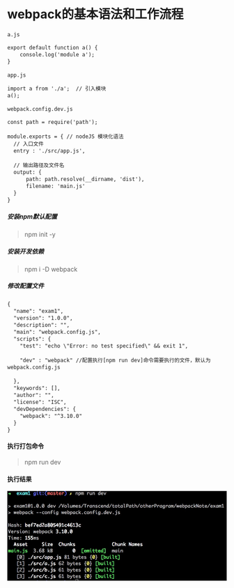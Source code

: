 # webpack的基本语法和工作流程

`a.js`

    export default function a() {
        console.log('module a');
    }

`app.js`

    import a from './a';  // 引入模块
    a();

`webpack.config.dev.js`

    const path = require('path');

    module.exports = { // nodeJS 模块化语法
      // 入口文件
      entry : './src/app.js',

      // 输出路径及文件名
      output: {
          path: path.resolve(__dirname, 'dist'),
          filename: 'main.js'
      }
    }


##### 安装npm默认配置
> npm init -y

##### 安装开发依赖
> npm i -D webpack

##### 修改配置文件

    {
      "name": "exam1",
      "version": "1.0.0",
      "description": "",
      "main": "webpack.config.js",
      "scripts": {
        "test": "echo \"Error: no test specified\" && exit 1",

        "dev" : "webpack" //配置执行[npm run dev]命令需要执行的文件，默认为webpack.config.js

      },
      "keywords": [],
      "author": "",
      "license": "ISC",
      "devDependencies": {
        "webpack": "^3.10.0"
      }
    }
#### 执行打包命令

> npm run dev

#### 执行结果
![](./images/Jietu20180119-002945.jpg)
